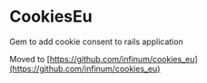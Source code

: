 # CookiesEu

Gem to add cookie consent to rails application

Moved to [https://github.com/infinum/cookies_eu](https://github.com/infinum/cookies_eu)
